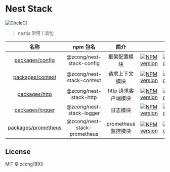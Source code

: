 # Nest Stack

[![CircleCI](https://circleci.com/gh/zcong1993/nest-stack/tree/master.svg?style=shield)](https://circleci.com/gh/zcong1993/nest-stack/tree/master)

> nestjs 常用工具包

|                     名称                     |           npm 包名           |        简介         |                                                                                                                                                    |                                                                                                                                                       |                                                                                                                                                     |
| :------------------------------------------: | :--------------------------: | :-----------------: | :------------------------------------------------------------------------------------------------------------------------------------------------: | :---------------------------------------------------------------------------------------------------------------------------------------------------: | :-------------------------------------------------------------------------------------------------------------------------------------------------: |
|     [packages/config](./packages/config)     |   @zcong/nest-stack-config   |    框架配置模块     |     [![NPM version](https://img.shields.io/npm/v/@zcong/nest-stack-config.svg?style=flat)](https://npmjs.com/package/@zcong/nest-stack-config)     |     [![NPM downloads](https://img.shields.io/npm/dm/@zcong/nest-stack-config.svg?style=flat)](https://npmjs.com/package/@zcong/nest-stack-config)     |   [![codecov](https://codecov.io/gh/zcong1993/nest-stack/branch/master/graph/badge.svg?flags=config)](https://codecov.io/gh/zcong1993/nest-stack)   |
|    [packages/context](./packages/context)    |  @zcong/nest-stack-context   |   请求上下文模块    |    [![NPM version](https://img.shields.io/npm/v/@zcong/nest-stack-context.svg?style=flat)](https://npmjs.com/package/@zcong/nest-stack-context)    |    [![NPM downloads](https://img.shields.io/npm/dm/@zcong/nest-stack-context.svg?style=flat)](https://npmjs.com/package/@zcong/nest-stack-context)    |                                                                                                                                                     |
|       [packages/http](./packages/http)       |    @zcong/nest-stack-http    | http 请求客户端模块 |       [![NPM version](https://img.shields.io/npm/v/@zcong/nest-stack-http.svg?style=flat)](https://npmjs.com/package/@zcong/nest-stack-http)       |       [![NPM downloads](https://img.shields.io/npm/dm/@zcong/nest-stack-http.svg?style=flat)](https://npmjs.com/package/@zcong/nest-stack-http)       |                                                                                                                                                     |
|     [packages/logger](./packages/logger)     |   @zcong/nest-stack-logger   |      日志模块       |     [![NPM version](https://img.shields.io/npm/v/@zcong/nest-stack-logger.svg?style=flat)](https://npmjs.com/package/@zcong/nest-stack-logger)     |     [![NPM downloads](https://img.shields.io/npm/dm/@zcong/nest-stack-logger.svg?style=flat)](https://npmjs.com/package/@zcong/nest-stack-logger)     |                                                                                                                                                     |
| [packages/prometheus](./packages/prometheus) | @zcong/nest-stack-prometheus | prometheus 监控模块 | [![NPM version](https://img.shields.io/npm/v/@zcong/nest-stack-prometheus.svg?style=flat)](https://npmjs.com/package/@zcong/nest-stack-prometheus) | [![NPM downloads](https://img.shields.io/npm/dm/@zcong/nest-stack-prometheus.svg?style=flat)](https://npmjs.com/package/@zcong/nest-stack-prometheus) | [![codecov](https://codecov.io/gh/zcong1993/nest-stack/branch/master/graph/badge.svg?flags=prometheus)](https://codecov.io/gh/zcong1993/nest-stack) |

## License

MIT &copy; zcong1993

